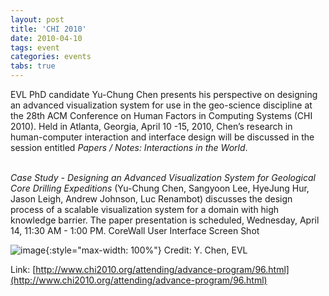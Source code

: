 ```yaml
---
layout: post
title: 'CHI 2010'
date: 2010-04-10
tags: event
categories: events
tabs: true
---
```


EVL PhD candidate Yu-Chung Chen presents his perspective on designing an advanced visualization system for use in the geo-science discipline at the 28th ACM Conference on Human Factors in Computing Systems (CHI 2010). Held in Atlanta, Georgia, April 10 -15, 2010, Chen&rsquo;s research in human-computer interaction and interface design will be discussed in the session entitled <em>Papers / Notes: Interactions in the World</em>.<br><br>
  
<em>Case Study - Designing an Advanced Visualization System for Geological Core Drilling Expeditions</em> (Yu-Chung Chen, Sangyoon Lee, HyeJung Hur, Jason Leigh, Andrew Johnson, Luc Renambot) discusses the design process of a scalable visualization system for a domain with high knowledge barrier. The paper presentation is scheduled, Wednesday, April 14, 11:30 AM - 1:00 PM.
CoreWall User Interface Screen Shot

![image](https://www.evl.uic.edu/output/originals/chi2010_casestudey_ychen_sm.png-srcw.jpg){:style="max-width: 100%"}
Credit: Y. Chen, EVL


Link: [http://www.chi2010.org/attending/advance-program/96.html](http://www.chi2010.org/attending/advance-program/96.html)
